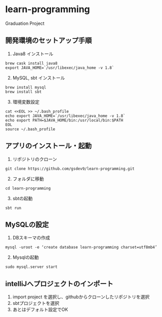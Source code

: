 # learn-programming
Graduation Project

## 開発環境のセットアップ手順
1. Java8 インストール

  ```
  brew cask install java8
  export JAVA_HOME=`/usr/libexec/java_home -v 1.8`
  ```
2. MySQL, sbt インストール

  ```
  brew install mysql
  brew install sbt
  ```
3. 環境変数設定

  ```
  cat <<EOL >> ~/.bash_profile
  echo export JAVA_HOME=`/usr/libexec/java_home -v 1.8`
  echo export PATH=$JAVA_HOME/bin:/usr/local/bin:$PATH
  EOL
  source ~/.bash_profile
  ```
  
## アプリのインストール・起動
1. リポジトリのクローン
```
git clone https://github.com/gsdev9/learn-programming.git
```
2. フォルダに移動
```
cd learn-programming
```
3. sbtの起動
```
sbt run
```

## MySQLの設定
1. DBスキーマの作成
```
mysql -uroot -e ‘create database learn-programming charset=utf8mb4’
```
2. Mysqlの起動
```
sudo mysql.server start
```

## intelliJへプロジェクトのインポート
1. import project を選択し、githubからクローンしたリポジトリを選択
2. sbtプロジェクトを選択
3. あとはデフォルト設定でOK